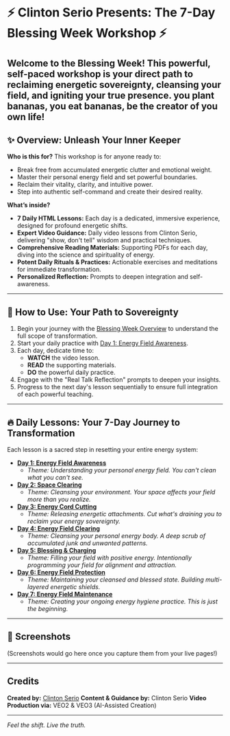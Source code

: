 # ⚡ Clinton Serio Presents: The 7-Day Blessing Week Workshop ⚡

Welcome to the **Blessing Week**! This powerful, self-paced workshop is your direct path to reclaiming energetic sovereignty, cleansing your field, and igniting your true presence.
you plant bananas, you eat bananas, be the creator of you own life!
---

## ✨ Overview: Unleash Your Inner Keeper

**Who is this for?**
This workshop is for anyone ready to:
* Break free from accumulated energetic clutter and emotional weight.
* Master their personal energy field and set powerful boundaries.
* Reclaim their vitality, clarity, and intuitive power.
* Step into authentic self-command and create their desired reality.

**What’s inside?**
* **7 Daily HTML Lessons:** Each day is a dedicated, immersive experience, designed for profound energetic shifts.
* **Expert Video Guidance:** Daily video lessons from Clinton Serio, delivering "show, don't tell" wisdom and practical techniques.
* **Comprehensive Reading Materials:** Supporting PDFs for each day, diving into the science and spirituality of energy.
* **Potent Daily Rituals & Practices:** Actionable exercises and meditations for immediate transformation.
* **Personalized Reflection:** Prompts to deepen integration and self-awareness.

---

## 🧭 How to Use: Your Path to Sovereignty

1.  Begin your journey with the [Blessing Week Overview](blessing_week_overview.html) to understand the full scope of transformation.
2.  Start your daily practice with [Day 1: Energy Field Awareness](blessing_week_day1.html).
3.  Each day, dedicate time to:
    * **WATCH** the video lesson.
    * **READ** the supporting materials.
    * **DO** the powerful daily practice.
4.  Engage with the "Real Talk Reflection" prompts to deepen your insights.
5.  Progress to the next day's lesson sequentially to ensure full integration of each powerful teaching.

---

## 🔥 Daily Lessons: Your 7-Day Journey to Transformation

Each lesson is a sacred step in resetting your entire energy system:

* **[Day 1: Energy Field Awareness](blessing_week_day1.html)**
    * _Theme: Understanding your personal energy field. You can't clean what you can't see._
* **[Day 2: Space Clearing](blessing_week_day2.html)**
    * _Theme: Cleansing your environment. Your space affects your field more than you realize._
* **[Day 3: Energy Cord Cutting](blessing_week_day3.html)**
    * _Theme: Releasing energetic attachments. Cut what's draining you to reclaim your energy sovereignty._
* **[Day 4: Energy Field Clearing](blessing_week_day4.html)**
    * _Theme: Cleansing your personal energy body. A deep scrub of accumulated junk and unwanted patterns._
* **[Day 5: Blessing & Charging](blessing_week_day5.html)**
    * _Theme: Filling your field with positive energy. Intentionally programming your field for alignment and attraction._
* **[Day 6: Energy Field Protection](blessing_week_day6.html)**
    * _Theme: Maintaining your cleansed and blessed state. Building multi-layered energetic shields._
* **[Day 7: Energy Field Maintenance](blessing_week_day7.html)**
    * _Theme: Creating your ongoing energy hygiene practice. This is just the beginning._

---

## 📸 Screenshots

<!-- To add screenshots, upload them to your repository (e.g., in an 'images' folder) and link them like this: -->
<!-- ![Blessing Week Overview](images/blessing_week_overview_screenshot.jpg) -->
<!-- ![Day 1 Lesson Screenshot](images/day1_lesson_screenshot.jpg) -->
(Screenshots would go here once you capture them from your live pages!)

---

## Credits

**Created by:** [Clinton Serio](mailto:clinton@vivisense.org)
**Content & Guidance by:** Clinton Serio
**Video Production via:** VEO2 & VEO3 (AI-Assisted Creation)

---

*Feel the shift. Live the truth.*
```
